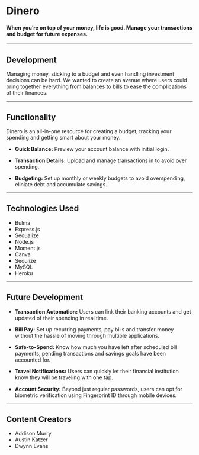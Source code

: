# Dinero
#### When you’re on top of your money, life is good. Manage your transactions and budget for future expenses. 

---

## Development
Managing money, sticking to a budget and even handling investment decisions can be hard. We wanted to create an avenue where users could 
bring together everything from balances to bills to ease the complications of their finances. 

---

## Functionality

Dinero is an all-in-one resource for creating a budget, tracking your spending and getting smart about your money.

* **Quick Balance:** Preview your account balance with initial login. 

* **Transaction Details:** Upload and manage transactions in to avoid over spending. 

* **Budgeting:** Set up monthly or weekly budgets to avoid overspending, eliniate debt and accumulate savings. 

---

## Technologies Used

* Bulma
* Express.js
* Sequalize
* Node.js
* Moment.js
* Canva
* Sequlize
* MySQL
* Heroku

---

## Future Development

* **Transaction Automation:** Users can link their banking accounts and get updated of their spending in real time.

* **Bill Pay:** Set up recurring payments, pay bills and transfer money without the hassle of moving through multiple applications. 

* **Safe-to-Spend:** Know how much you have left after scheduled bill payments, pending transactions and savings goals have been accounted for.

* **Travel Notifications:** Users can quickly let their financial institution know they will be traveling with one tap.

* **Account Security:** Beyond just regular passwords, users can opt for biometric verification using Fingerprint ID through mobile devices.

---
## Content Creators

* Addison Murry
* Austin Katzer
* Dwynn Evans
